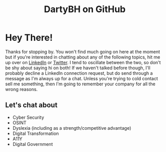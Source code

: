 ﻿---
title: DartyBH on GitHub
layout: default
---

# Hey There!

Thanks for stopping by. You won't find much going on here at the moment but if you're interested in chatting about any of the following topics, hit me up over on
[LinkedIn](https://www.linkedin.com/in/dartybh/) or [Twitter](https://twitter.com/dartybh). I tend to oscillate between the two, so don't
be shy about saying hi on both! If we haven't talked before though, I'll probably decline a LinkedIn connection request, but do send through a message as I'm always up for a chat.
Unless you're trying to cold contact sell me something, then I'm going to remember your company for all the wrong reasons.


## Let's chat about
* Cyber Security
* OSINT
* Dyslexia (including as a strength/competitive advantage)
* Digital Transformation
* A11Y
* Digital Government